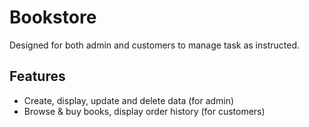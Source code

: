 
# Bookstore

Designed for both admin and customers to manage task as instructed.
## Features

- Create, display, update and delete data (for admin)
- Browse & buy books, display order history (for customers)
